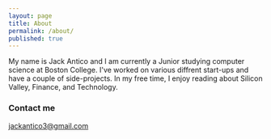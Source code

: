 ```yaml
---
layout: page
title: About
permalink: /about/
published: true
---
```



My name is Jack Antico and I am currently a Junior studying computer science at Boston College. I've worked on various diffrent start-ups and have a couple of side-projects. In my free time, I enjoy reading about Silicon Valley, Finance, and Technology.

### Contact me

[jackantico3@gmail.com](mailto:jackantico3@gmail.com)
